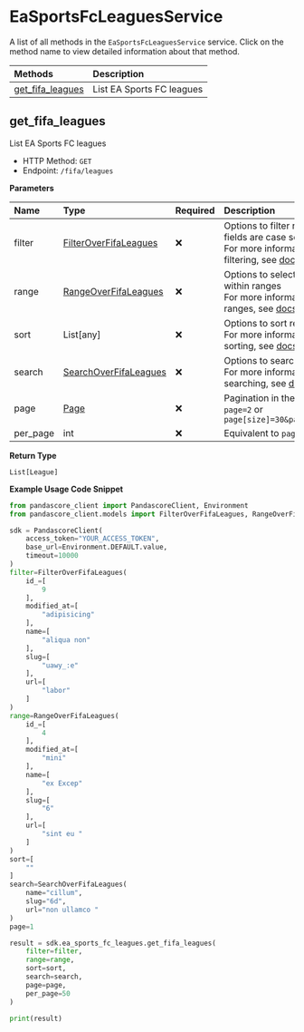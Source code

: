 # EaSportsFcLeaguesService

A list of all methods in the `EaSportsFcLeaguesService` service. Click on the method name to view detailed information about that method.

| Methods                               | Description               |
| :------------------------------------ | :------------------------ |
| [get_fifa_leagues](#get_fifa_leagues) | List EA Sports FC leagues |

## get_fifa_leagues

List EA Sports FC leagues

- HTTP Method: `GET`
- Endpoint: `/fifa/leagues`

**Parameters**

| Name     | Type                                                        | Required | Description                                                                                                                                         |
| :------- | :---------------------------------------------------------- | :------- | :-------------------------------------------------------------------------------------------------------------------------------------------------- |
| filter   | [FilterOverFifaLeagues](../models/FilterOverFifaLeagues.md) | ❌       | Options to filter results. String fields are case sensitive <br/>For more information on filtering, see [docs](/docs/filtering-and-sorting#filter). |
| range    | [RangeOverFifaLeagues](../models/RangeOverFifaLeagues.md)   | ❌       | Options to select results within ranges <br/>For more information on ranges, see [docs](/docs/filtering-and-sorting#range).                         |
| sort     | List[any]                                                   | ❌       | Options to sort results <br/>For more information on sorting, see [docs](/docs/filtering-and-sorting#sort).                                         |
| search   | [SearchOverFifaLeagues](../models/SearchOverFifaLeagues.md) | ❌       | Options to search results <br/>For more information on searching, see [docs](/docs/filtering-and-sorting#search).                                   |
| page     | [Page](../models/Page.md)                                   | ❌       | Pagination in the form of `page=2` or `page[size]=30&page[number]=2`                                                                                |
| per_page | int                                                         | ❌       | Equivalent to `page[size]`                                                                                                                          |

**Return Type**

`List[League]`

**Example Usage Code Snippet**

```python
from pandascore_client import PandascoreClient, Environment
from pandascore_client.models import FilterOverFifaLeagues, RangeOverFifaLeagues, SearchOverFifaLeagues

sdk = PandascoreClient(
    access_token="YOUR_ACCESS_TOKEN",
    base_url=Environment.DEFAULT.value,
    timeout=10000
)
filter=FilterOverFifaLeagues(
    id_=[
        9
    ],
    modified_at=[
        "adipisicing"
    ],
    name=[
        "aliqua non"
    ],
    slug=[
        "uawy_:e"
    ],
    url=[
        "labor"
    ]
)
range=RangeOverFifaLeagues(
    id_=[
        4
    ],
    modified_at=[
        "mini"
    ],
    name=[
        "ex Excep"
    ],
    slug=[
        "6"
    ],
    url=[
        "sint eu "
    ]
)
sort=[
    ""
]
search=SearchOverFifaLeagues(
    name="cillum",
    slug="6d",
    url="non ullamco "
)
page=1

result = sdk.ea_sports_fc_leagues.get_fifa_leagues(
    filter=filter,
    range=range,
    sort=sort,
    search=search,
    page=page,
    per_page=50
)

print(result)
```

<!-- This file was generated by liblab | https://liblab.com/ -->
